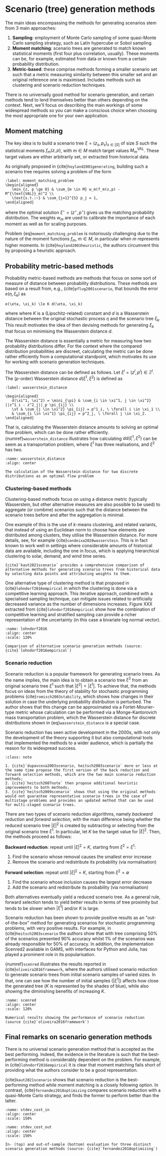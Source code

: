 # Scenario (tree) generation methods

The main ideas encompassing the methods for generating scenarios stem from 3 main approaches:

1. **Sampling**: employment of Monte Carlo sampling of some quasi-Monte Carlo sampling strategy, such as Latin hypercube or Sobol sampling.
2. **Moment matching**: scenario trees are generated to match known statistical moments (first four plus correlation, usually). These moments can be, for example, estimated from data or known from a certain probability distribution.
3. **Metric-based**: these comprise methods forming a smaller scenario set such that a metric measuring similarity between this smaller set and an original reference one is maximised. Includes methods such as clustering and scenario reduction techniques.

There is no universally good method for scenario generation, and certain methods tend to lend themselves better than others depending on the context. Next, we'll focus on describing the main workings of some widespread methods so you can make a conscious choice when choosing the most appropriate one for your own application.

## Moment matching

The key idea is to build a scenario tree $\xi = (z_s, p_s)_{s \in [S]}$ of size $S$ such the statistical moments $f_m(z,p)$, with $m \in M$ match target values $M_m^{\text{VAL}}$. These target values are either arbitrarily set, or extracted from historical data.

As originally proposed in {cite}`hoyland2001generating`, building such a scenario tree requires solving a problem of the form

```{math}
:label: moment_matching_problem
\begin{aligned}
   \min_{z, p \ge 0} & \sum_{m \in M} w_m(f_m(z,p) - M^{\text{VAL}}_m)^2 \\
   \text{s.t.:~} & \sum_{j=1}^{S} p_j = 1,	
\end{aligned}
```

where the optimal solution $\xi^\star = (z^\star,p^\star)$ gives us the matching probability distribution. The weights $w_m$ are used to calibrate the importance of each moment as well as for scaling purposes. 

Problem {eq}`moment_matching_problem` is notoriously challenging due to the nature of the moment functions $f_m$, $m \in M$, in particular when $m$ represents higher moments. In {cite}`hoyland2003heuristic`, the authors circumvent this by proposing a heuristic approach. 

## Probability metric-based methods

Probability metric-based methods are methods that focus on some sort of measure of distance between probability distributions. These methods are based on a result from, e.g., {cite}`pflug2001scenario`, that bounds the error $e(\eta, \xi_k)$ as

```{math}
e(\eta, \xi_k) \le K d(\eta, \xi_k)
```

where where $K$ is a (Lipschitz-related) constant and $d$ is a Wasserstein distance between the original stochastic process $\eta$ and the scenario tree $\xi_k$. This result motivates the idea of then devising methods for generating $\xi_k$ that focus on minimising the Wasserstein distance $d$.

The Wasserstein distance is essentially a metric for measuring how two probability distributions differ. For the context where the compared distribution probabilities are discreet, calculating the metric can be done rather efficiently from a computational standpoint, which motivates its use for working with scenario generation techniques. 

The Wasserstein distance can be defined as follows. Let $\xi^l = (z^l, p^l) \in \Xi^l$. The ($p$-order) Wasserstein distance $d(\xi^1, \xi^2)$ is defined as

```{math}
:label: wasserstein_distance

\begin{aligned}
   d(\xi^1, \xi^2) = \mini_{\pi} & \sum_{i \in \xi^1, j \in \xi^2} ||z^1_i - z^2_j||_p \pi_{ij} \\
   \st & \sum_{j \in \xi^2} \pi_{ij} = p^1_i, \ \forall i \in \xi_1 \\ 
   & \sum_{i \in \xi^1} \pi_{ij} = p^2_j, \ \forall j \in \xi_2.
\end{aligned}
```

That is, calculating the Wasserstein distance amounts to solving an optimal flow problem, which can be done rather efficiently. {numref}`wasserstein_distance` illustrates how calculating $dd(\xi^1, \xi^2)$ can be seem as a transportation problem, where $\xi^1$ has three realisations, and $\xi^2$ has two.

```{figure} ../figures/wasserstein_distance.svg
:name: wasserstein_distance
:align: center

The calculation of the Wasserstein distance for two discrete distributions as an optimal flow problem
```

### Clustering-based methods

Clustering-based methods focus on using a distance metric (typically Wasserstein, but other alternative measures are also possible to be used) to aggregate (or combine) scenarios such that the distance between the scenario trees before and after the aggregation is minimal. 

One example of this is the use of $k$-means clustering, and related variants, that instead of using an Euclidean norm to choose how elements are distributed among clusters, they utilise the Wasserstein distance. For more details, see, for example {cite}`condeixa2020wasserstein`. This is in fact known to work well in settings where considerable amounts of historical data are available, including the one in focus, which is applying hierarchical clustering to solar, demand, and wind time series.

```{seealso} 
{cite}`kaut2021scenario` provides a comprehensive comparison of alternative methods for generating scenario trees from historical data by selecting data points and attributing weights to them.
```

One alternative type of clustering method is that proposed in {cite}`lohndorf2016empirical` in which the clustering is done via a competitive learning approach. This iterative approach, combined with a specialised sampling technique, can mitigate issues related to artificially decreased variance as the number of dimensions increases. Figure XXX extracted from {cite}`lohndorf2016empirical` show how the combination of competitive learning and stratified sampling can provide a richer representation of the uncertainty (in this case a bivariate log normal vector).

```{figure} ../figures/lohndorf2016.svg
:name: lohndorf2016
:align: center
:scale: 120%

Comparison of alternative scenario generation methods (source: {cite}`lohndorf2016empirical`)
```

### Scenario reduction

Scenario reduction is a popular framework for generating scenario trees. As the name implies, the main idea is to obtain a scenario tree $\xi^2$ from an original scenario tree $\xi^1$ such that $|\xi^2| < |\xi^1|$. To achieve that, the methods focus on ideas from the theory of stability for stochastic programming problems {cite}`romisch2003stability`, which shows how changes in their solution in case the underlying probability distribution is perturbed. The author shows that this change can be approximated via a Fortet-Mourier-type metric whose calculation can be performed via a Monge-Kantorovich mass transportation problem, which the Wasserstein distance for discrete distributions shown in {eq}`wasserstein_distance` is a special case.

Scenario reduction has seen active development in the 2000s, with not only the development of the theory supporting it but also computational tools that implemented the methods to a wider audience, which is partially the reason for its widespread success.

```{admonition} Chronology of scenario reduction
:class: note 

1. {cite}`dupavcova2003scenario, heitsch2003scenario` more or less at the same time propose the first version of the back reduction and forward selection methods, which are the two main scenario reduction methods;
2. {cite}`heitsch2007note` then propose additional heuristic improvements to both methods;
3. {cite}`heitsch2009scenario` shows that using the original methods would not guarantee representative scenario trees in the case of multistage problems and provides an updated method that can be used for multi-staged scenario trees.
```

There are two types of scenario reduction algorithms, namely *backward reduction* and *forward selection*, with the main difference being whether the reduced scenario tree $|\xi|^2$ is created by subtracting or selecting from the original scenario tree $\xi^1$. In particular, let $K$ be the target value for $|\xi|^2$. Then, the methods proceed as follows:

**Backward reduction**: repeat until $|\xi|^2 = K$, starting from $\xi^2 = \xi^1$:

1. Find the scenario whose removal causes the smallest error increase
2. Remove the scenario and redistribute its probability (via normalisation)

**Forward selection**: repeat until $|\xi|^2 = K$, starting from $\xi^2 = \emptyset$

1. Find the scenario whose inclusion causes the largest error decrease
2. Add the scenario and redistribute its probability (via normalisation)

Both alternatives eventually yield a reduced scenario tree. As a general rule, forward selection tends to yield better results in terms of tree proximity but tends to be slower when $|\xi^1|$ and/or $K$ is large. 

Scenario reduction has been shown to provide positive results as an "out-of-the-box" method for generating scenarios for stochastic programming problems, with very positive results. For example, in {cite}`heitsch2003scenario` the authors show that with tree comprising 50% of the scenarios presented 90% accuracy whilst 1% of the scenarios was already responsible for 50% of accuracy. In addition, the implementation Scenred2 available in GAMS, with interfaces for Python and Julia, has played a prominent role in its popularisation.

{numref}`scenred` illustrates the results reported in {cite}`oliveira2016framework`, where the authors utilised scenario reduction to generate scenario trees from initial scenario samples of varied sizes. In that, one can see how the number of initial samples ($|\xi^1|$) affects how close the generated tree ($K$ is represented by the shades of blue), while also showing the diminishing benefits of increasing $K$.

```{figure} ../figures/scenred.svg
:name: scenred
:align: center
:scale: 120%

Numerical results showing the performance of scenario reduction (source {cite}`oliveira2016framework`)
```

## Final remarks on scenario generation methods

There is no universal scenario generation method that is accepted as the best performing. Indeed, the evidence in the literature is such that the best-performing method is considerably dependent on the problem. For example, in {cite}`lohndorf2016empirical` it is clear that moment matching fails short of providing what the authors consider to be a good representation. 

 {cite}`kaut2021scenario` shows that scenario reduction is the best-performing method while moment matching is a closely following option. In contrast, {cite}`fernandez2018optimizing` compares scenario reduction with a quasi-Monte Carlo strategy, and finds the former to perform better than the latter.

```{figure} ../figures/stdev_cost_in.svg
:name: stdev_cost_in
:align: center
:scale: 150%
```

```{figure} ../figures/stdev_cost_out.svg
:name: stdev_cost_out
:align: center
:scale: 150%

In- (top) and out-of-sample (bottom) evaluation for three distinct scenario generation methods (source: {cite}`fernandez2018optimizing`)
```
